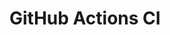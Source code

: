 # GitHub Actions CI





































































































































































































































































































































































































































































































































































































































































































































































































































































































































































































































































































































































































































































































